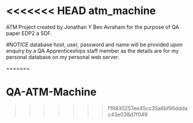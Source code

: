 <<<<<<< HEAD
atm_machine
===========

ATM Project created by Jonathan Y Ben Avraham for the purpose of QA paper EDP2 a SDF.

#NOTICE
database host, user, password and name will be provided upon enquiry by a QA Apprenticeships staff member as the details
are for my personal database on my personal web server.

=======
# QA-ATM-Machine
>>>>>>> f19830257ee45cc35a6bf96dddac43e038d7f049
